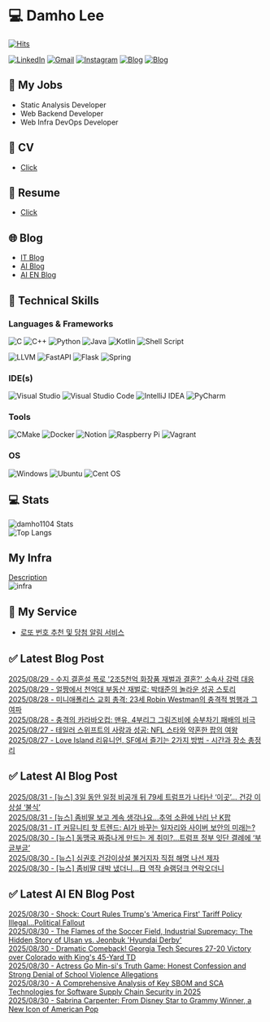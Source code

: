 
# 💻 Damho Lee

[![Hits](https://hits.seeyoufarm.com/api/count/incr/badge.svg?url=https%3A%2F%2Fgithub.com%2Fdamho1104&count_bg=%233D9CC8&title_bg=%23555555&icon=&icon_color=%23E7E7E7&title=hits&edge_flat=false)](https://hits.seeyoufarm.com)  

[![LinkedIn](https://img.shields.io/badge/Linkedin-%230077B5.svg?style=flat&logo=linkedin&logoColor=white)](https://www.linkedin.com/in/damho1104/)
[![Gmail](https://img.shields.io/badge/Gmail-D14836?style=flat&logo=gmail&logoColor=white)](mailto:damho1104@gmail.com)
[![Instagram](https://img.shields.io/badge/Instargram-%23E4405F.svg?style=flat&logo=Instagram&logoColor=white)](https://www.instagram.com/damho1104/)
[![Blog](https://img.shields.io/badge/Blog-%23000000.svg?style=flat&logo=Tistory&logoColor=white)](https://dmomo.co.kr/)
[![Blog](https://img.shields.io/badge/Blog-%23000000.svg?style=flat&logo=WordPress&logoColor=white)](https://blog.ai.dmomo.co.kr/)

## 📃 My Jobs
- Static Analysis Developer
- Web Backend Developer
- Web Infra DevOps Developer

## 📰 CV
- [Click](https://resume.dmomo.net/damho.lee/resume)  

## 📘 Resume
- [Click](https://damho1104.notion.site/8af3191b9815406d95708d9a0cea5a9e)  

## 🌐 Blog
- [IT Blog](https://dmomo.co.kr/)
- [AI Blog](https://blog.ai.dmomo.co.kr/)
- [AI EN Blog](https://ai.trend.dmomo.co.kr/)

## 💪 Technical Skills
### Languages & Frameworks
![C](https://img.shields.io/badge/c-%2300599C.svg?style=flat&logo=c&logoColor=white)
![C++](https://img.shields.io/badge/c++-%2300599C.svg?style=flat&logo=c%2B%2B&logoColor=white)
![Python](https://img.shields.io/badge/Python-3776AB.svg?&style=flat&logo=Python&logoColor=white)
![Java](https://img.shields.io/badge/java-%23ED8B00.svg?style=flat&logo=openjdk&logoColor=white)
![Kotlin](https://img.shields.io/badge/Kotlin-%237F52FF.svg?style=flat&logo=Kotlin&logoColor=white)
![Shell Script](https://img.shields.io/badge/Shell_script-%23121011.svg?style=flat&logo=gnu-bash&logoColor=white)  
  
![LLVM](https://img.shields.io/badge/LLVM/Clang-000B1D.svg?&style=flat&logo=LLVM&logoColor=white)
![FastAPI](https://img.shields.io/badge/FastAPI-005571?style=flat&logo=fastapi)
![Flask](https://img.shields.io/badge/Flask-%23000.svg?style=flat&logo=flask&logoColor=white)
![Spring](https://img.shields.io/badge/Springboot-%236DB33F.svg?style=flat&logo=spring&logoColor=white)
  
  
### IDE(s)
![Visual Studio](https://img.shields.io/badge/Visual%20Studio-5C2D91.svg?style=flat&logo=visual-studio&logoColor=white) 
![Visual Studio Code](https://img.shields.io/badge/Visual%20Studio%20Code-0078d7.svg?style=flat&logo=visual-studio-code&logoColor=white)
![IntelliJ IDEA](https://img.shields.io/badge/IntelliJIDEA-000000.svg?style=flat&logo=intellij-idea&logoColor=white) 
![PyCharm](https://img.shields.io/badge/PyCharm-143?style=flat&logo=pycharm&logoColor=black&color=black&labelColor=green) 


### Tools
![CMake](https://img.shields.io/badge/CMake-%23008FBA.svg?style=flat&logo=cmake&logoColor=white)
![Docker](https://img.shields.io/badge/docker-%230db7ed.svg?style=flat&logo=docker&logoColor=white)
![Notion](https://img.shields.io/badge/Notion-%23000000.svg?style=flat&logo=notion&logoColor=white)
![Raspberry Pi](https://img.shields.io/badge/-RaspberryPi-C51A4A?style=flat&logo=Raspberry-Pi)
![Vagrant](https://img.shields.io/badge/Vagrant-%231563FF.svg?style=flat&logo=vagrant&logoColor=white)


### OS
![Windows](https://img.shields.io/badge/Windows-0078D6?style=flat&logo=windows&logoColor=white)
![Ubuntu](https://img.shields.io/badge/Ubuntu-E95420?style=flat&logo=ubuntu&logoColor=white)
![Cent OS](https://img.shields.io/badge/Cent%20OS-002260?style=flat&logo=centos&logoColor=F0F0F0)


## :computer: Stats
![damho1104 Stats](https://github-readme-stats.vercel.app/api?username=damho1104&hide=issues&show_icons=true&show=prs_merged,prs_merged_percentage&theme=chartreuse-dark)  
![Top Langs](https://github-readme-stats.vercel.app/api/top-langs/?username=damho1104&layout=compact&theme=chartreuse-dark)


## My Infra
[Description](https://dmomo.co.kr/444)  
![infra](https://nextcloud.dmomo.net/apps/files_sharing/publicpreview/EtWDB9RaEXyf4FT?file=/&fileId=142416&x=6016&y=3384&a=true&etag=eee0bc0c4308201c786211582fdbc678)  





## 📣 My Service
- [로또 번호 추천 및 당첨 알림 서비스](https://lotto.dmomo.co.kr/)  


## ✅ Latest Blog Post

[2025/08/29 - 수지 결혼설 폭로 '2조5천억 화장품 재벌과 결혼?' 소속사 강력 대응](http://dmomo.co.kr/668) <br/>
[2025/08/29 - 얼짱에서 천억대 부동산 재벌로: 박태준의 놀라운 성공 스토리](http://dmomo.co.kr/667) <br/>
[2025/08/28 - 미니애폴리스 교회 총격: 23세 Robin Westman의 충격적 범행과 그 여파](http://dmomo.co.kr/666) <br/>
[2025/08/28 - 충격의 카라바오컵: 맨유, 4부리그 그림즈비에 승부차기 패배의 비극](http://dmomo.co.kr/665) <br/>
[2025/08/27 - 테일러 스위프트의 사랑과 성공: NFL 스타와 약혼한 팝의 여왕](http://dmomo.co.kr/664) <br/>
[2025/08/27 - Love Island 리유니언, SF에서 즐기는 2가지 방법 - 시간과 장소 총정리](http://dmomo.co.kr/663) <br/>

## ✅ Latest AI Blog Post
[2025/08/31 - [뉴스] 3일 동안 일정 비공개 뒤 79세 트럼프가 나타난 ‘이곳’… 건강 이상설 ‘불식’](https://blog.ai.dmomo.co.kr/news/9098) <br/>
[2025/08/31 - [뉴스] 좀비딸 보고 계속 생각나요…추억 소환에 난리 난 K팝](https://blog.ai.dmomo.co.kr/news/9095) <br/>
[2025/08/31 - IT 커뮤니티 핫 트렌드: AI가 바꾸는 일자리와 사이버 보안의 미래는?](https://blog.ai.dmomo.co.kr/ai/9092) <br/>
[2025/08/30 - [뉴스] 동맹국 짜증나게 만드는 게 취미?…트럼프 정부 잇단 결례에 ‘부글부글’](https://blog.ai.dmomo.co.kr/news/9089) <br/>
[2025/08/30 - [뉴스] 심권호 건강이상설 불거지자 직접 해명 나선 제자](https://blog.ai.dmomo.co.kr/news/9086) <br/>
[2025/08/30 - [뉴스] 좀비딸 대박 냈더니…日 역작 슬램덩크 연락오더니](https://blog.ai.dmomo.co.kr/news/9083) <br/>

## ✅ Latest AI EN Blog Post
[2025/08/30 - Shock: Court Rules Trump's 'America First' Tariff Policy Illegal...Political Fallout](https://ai.trend.dmomo.co.kr/2025/08/shock-court-rules-trumps-america-first.html) <br/>
[2025/08/30 - The Flames of the Soccer Field, Industrial Supremacy: The Hidden Story of Ulsan vs. Jeonbuk 'Hyundai Derby'](https://ai.trend.dmomo.co.kr/2025/08/the-flames-of-soccer-field-industrial.html) <br/>
[2025/08/30 - Dramatic Comeback! Georgia Tech Secures 27-20 Victory over Colorado with King's 45-Yard TD](https://ai.trend.dmomo.co.kr/2025/08/dramatic-comeback-georgia-tech-secures.html) <br/>
[2025/08/30 - Actress Go Min-si's Truth Game: Honest Confession and Strong Denial of School Violence Allegations](https://ai.trend.dmomo.co.kr/2025/08/actress-go-min-sis-truth-game-honest.html) <br/>
[2025/08/30 - A Comprehensive Analysis of Key SBOM and SCA Technologies for Software Supply Chain Security in 2025](https://ai.trend.dmomo.co.kr/2025/08/a-comprehensive-analysis-of-key-sbom.html) <br/>
[2025/08/30 - Sabrina Carpenter: From Disney Star to Grammy Winner, a New Icon of American Pop](https://ai.trend.dmomo.co.kr/2025/08/sabrina-carpenter-from-disney-star-to.html) <br/>
